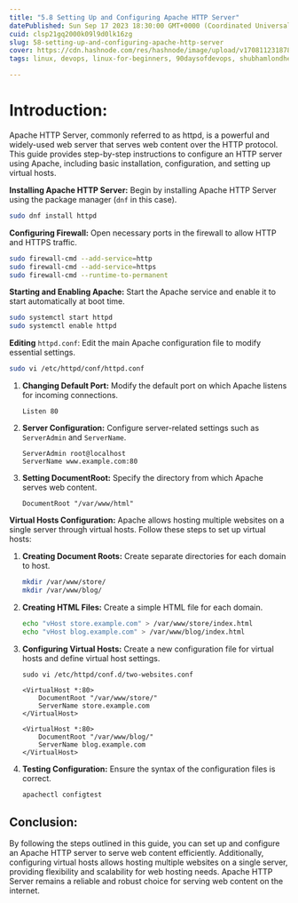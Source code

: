 ```yaml
---
title: "5.8 Setting Up and Configuring Apache HTTP Server"
datePublished: Sun Sep 17 2023 18:30:00 GMT+0000 (Coordinated Universal Time)
cuid: clsp21gq2000k09l9d0lk16zg
slug: 58-setting-up-and-configuring-apache-http-server
cover: https://cdn.hashnode.com/res/hashnode/image/upload/v1708112318782/d92dc6fc-d185-46d6-aafc-8480e3281c86.png
tags: linux, devops, linux-for-beginners, 90daysofdevops, shubhamlondhe, trainwithshubham

---
```


# **Introduction:**

Apache HTTP Server, commonly referred to as httpd, is a powerful and widely-used web server that serves web content over the HTTP protocol. This guide provides step-by-step instructions to configure an HTTP server using Apache, including basic installation, configuration, and setting up virtual hosts.

**Installing Apache HTTP Server:** Begin by installing Apache HTTP Server using the package manager (`dnf` in this case).

```bash
sudo dnf install httpd
```

**Configuring Firewall:** Open necessary ports in the firewall to allow HTTP and HTTPS traffic.

```bash
sudo firewall-cmd --add-service=http
sudo firewall-cmd --add-service=https
sudo firewall-cmd --runtime-to-permanent
```

**Starting and Enabling Apache:** Start the Apache service and enable it to start automatically at boot time.

```bash
sudo systemctl start httpd
sudo systemctl enable httpd
```

**Editing** `httpd.conf`: Edit the main Apache configuration file to modify essential settings.

```bash
sudo vi /etc/httpd/conf/httpd.conf
```

1. **Changing Default Port:** Modify the default port on which Apache listens for incoming connections.
    
    ```apacheconf
    Listen 80
    ```
    
2. **Server Configuration:** Configure server-related settings such as `ServerAdmin` and `ServerName`.
    
    ```apacheconf
    ServerAdmin root@localhost
    ServerName www.example.com:80
    ```
    
3. **Setting DocumentRoot:** Specify the directory from which Apache serves web content.
    
    ```apacheconf
    DocumentRoot "/var/www/html"
    ```
    

**Virtual Hosts Configuration:** Apache allows hosting multiple websites on a single server through virtual hosts. Follow these steps to set up virtual hosts:

1. **Creating Document Roots:** Create separate directories for each domain to host.
    
    ```bash
    mkdir /var/www/store/
    mkdir /var/www/blog/
    ```
    
2. **Creating HTML Files:** Create a simple HTML file for each domain.
    
    ```bash
    echo "vHost store.example.com" > /var/www/store/index.html
    echo "vHost blog.example.com" > /var/www/blog/index.html
    ```
    
3. **Configuring Virtual Hosts:** Create a new configuration file for virtual hosts and define virtual host settings.
    
    ```apacheconf
    sudo vi /etc/httpd/conf.d/two-websites.conf
    ```
    
    ```apacheconf
    <VirtualHost *:80>
        DocumentRoot "/var/www/store/"
        ServerName store.example.com
    </VirtualHost>
    
    <VirtualHost *:80>
        DocumentRoot "/var/www/blog/"
        ServerName blog.example.com
    </VirtualHost>
    ```
    
4. **Testing Configuration:** Ensure the syntax of the configuration files is correct.
    
    ```bash
    apachectl configtest
    ```
    

## **Conclusion:**

By following the steps outlined in this guide, you can set up and configure an Apache HTTP server to serve web content efficiently. Additionally, configuring virtual hosts allows hosting multiple websites on a single server, providing flexibility and scalability for web hosting needs. Apache HTTP Server remains a reliable and robust choice for serving web content on the internet.
